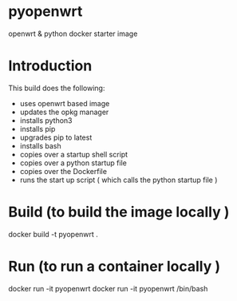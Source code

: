 # pyopenwrt

openwrt &amp; python docker starter image

# Introduction

This build does the following:

- uses openwrt based image
- updates the opkg manager
- installs python3
- installs pip
- upgrades pip to latest
- installs bash
- copies over a startup shell script
- copies over a python startup file
- copies over the Dockerfile
- runs the start up script ( which calls the python startup file )

# Build (to build the image locally )

docker build -t pyopenwrt .

# Run (to run a container locally )

docker run -it pyopenwrt
docker run -it pyopenwrt /bin/bash

